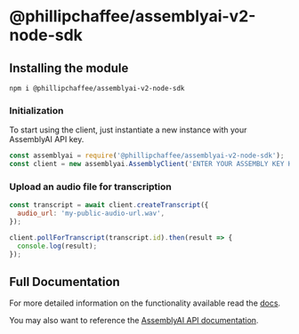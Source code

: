 # @phillipchaffee/assemblyai-v2-node-sdk

## Installing the module

`npm i @phillipchaffee/assemblyai-v2-node-sdk`

### Initialization

To start using the client, just instantiate a new instance with your AssemblyAI API key.

```javascript
const assemblyai = require('@phillipchaffee/assemblyai-v2-node-sdk');
const client = new assemblyai.AssemblyClient('ENTER YOUR ASSEMBLY KEY HERE');
```

### Upload an audio file for transcription

```javascript
const transcript = await client.createTranscript({
  audio_url: 'my-public-audio-url.wav',
});

client.pollForTranscript(transcript.id).then(result => {
  console.log(result);
});
```

## Full Documentation

For more detailed information on the functionality available read the [docs](https://phillipchaffee.github.io/assemblyai-node-sdk/index.html).

You may also want to reference the [AssemblyAI API documentation](https://docs.assemblyai.com/).
